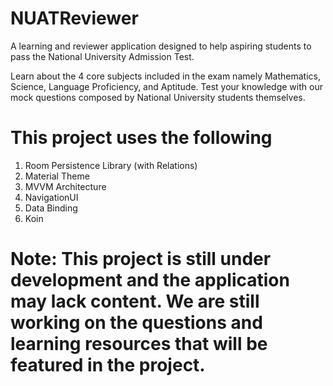 # NUATReviewer
A learning and reviewer application designed to help aspiring students to pass the National University Admission Test.

Learn about the 4 core subjects included in the exam namely Mathematics, Science, Language Proficiency, and Aptitude. Test your knowledge with our mock questions composed by National University students themselves.

# This project uses the following
1. Room Persistence Library (with Relations)
2. Material Theme
3. MVVM Architecture
4. NavigationUI
5. Data Binding
6. Koin

# Note: This project is still under development and the application may lack content. We are still working on the questions and learning resources that will be featured in the project.
